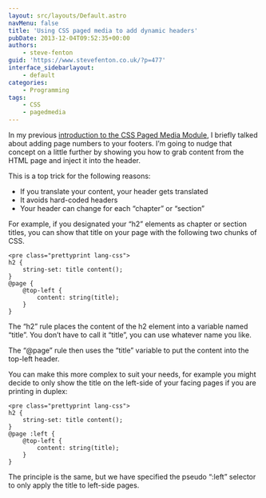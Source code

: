 ```yaml
---
layout: src/layouts/Default.astro
navMenu: false
title: 'Using CSS paged media to add dynamic headers'
pubDate: 2013-12-04T09:52:35+00:00
authors:
    - steve-fenton
guid: 'https://www.stevefenton.co.uk/?p=477'
interface_sidebarlayout:
    - default
categories:
    - Programming
tags:
    - CSS
    - pagedmedia
---
```


In my previous [introduction to the CSS Paged Media Module](http://www.stevefenton.co.uk/Content/Blog/Date/201312/Blog/Printing-Web-Pages-With-The-Paged-Media-Module/), I briefly talked about adding page numbers to your footers. I’m going to nudge that concept on a little further by showing you how to grab content from the HTML page and inject it into the header.

This is a top trick for the following reasons:

- If you translate your content, your header gets translated
- It avoids hard-coded headers
- Your header can change for each “chapter” or “section”

For example, if you designated your “h2” elements as chapter or section titles, you can show that title on your page with the following two chunks of CSS.

```
<pre class="prettyprint lang-css">
h2 {
    string-set: title content();
}
@page {
    @top-left {
        content: string(title);
    }
}
```
The “h2” rule places the content of the h2 element into a variable named “title”. You don’t have to call it “title”, you can use whatever name you like.

The “@page” rule then uses the “title” variable to put the content into the top-left header.

You can make this more complex to suit your needs, for example you might decide to only show the title on the left-side of your facing pages if you are printing in duplex:

```
<pre class="prettyprint lang-css">
h2 {
    string-set: title content();
}
@page :left {
    @top-left {
        content: string(title);
    }
}
```
The principle is the same, but we have specified the pseudo “:left” selector to only apply the title to left-side pages.